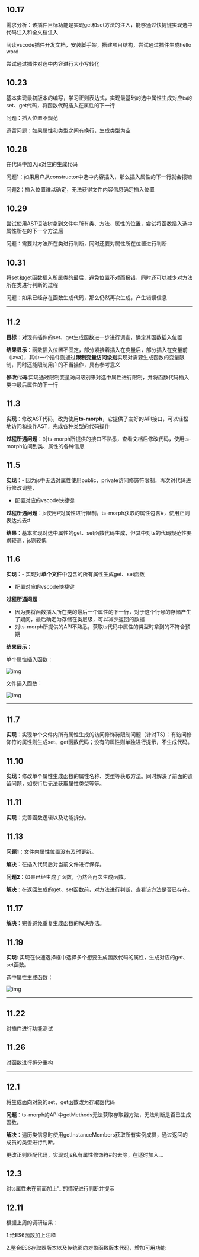 ## 10.17
需求分析：该插件目标功能是实现get和set方法的注入，能够通过快捷键实现选中代码注入和全文档注入

阅读vscode插件开发文档，安装脚手架，搭建项目结构，尝试通过插件生成hello word

尝试通过插件对选中内容进行大小写转化
## 10.23
基本实现最初版本的编写，学习正则表达式，实现最基础的选中属性生成对应ts的set、get代码，将函数代码插入在属性的下一行

问题：插入位置不规范

遗留问题：如果属性和类型之间有换行，生成类型为空
## 10.28
在代码中加入js对应的生成代码

问题1：如果用户从constructor中选中内容插入，那么插入属性的下一行就会报错

问题2：插入位置难以确定，无法获得文件内容信息确定插入位置
## 10.29
尝试使用AST语法树拿到文件中所有类、方法、属性的位置，尝试将函数插入选中属性所在的下一个方法后

问题：需要对方法所在类进行判断，同时还要对属性所在位置进行判断
## 10.31
将set和get函数插入所属类的最后，避免位置不对而报错，同时还可以减少对方法所在类进行判断的过程

问题：如果已经存在函数生成代码，那么仍然再次生成，产生错误信息

---

## 11.2
**目标**：对现有插件的set、get生成函数进一步进行调查，确定其函数插入位置

**结果显示**：函数插入位置不固定，部分紧接着插入在变量后，部分插入在变量前（java），其中一个插件则通过**限制变量访问级别**实现对需要生成函数的变量限制，同时还能限制用户的不当操作，具有参考意义

**修改代码**:实现通过限制变量访问级别来对选中属性进行限制，并将函数代码插入类中最后属性的下一行
## 11.3
**实现**：修改AST代码，改为使用**ts-morph**，它提供了友好的API接口，可以轻松地访问和操作AST，完成各种类型的代码操作

**过程所遇问题**：对ts-morph所提供的接口不熟悉，查看文档后修改代码，使用ts-morph访问到类、属性的各种信息
## 11.5
**实现**：- 因为js中无法对属性使用public、private访问修饰符限制，再次对代码进行修改调整，

- 配置对应的vscode快捷键

**过程所遇问题**：js使用#对属性进行限制，ts-morph获取的属性包含#，使用正则表达式去#

**结果**：基本实现对选中属性的get、set函数代码生成，但其中对ts的代码规范性要求较高，js则较低
## 11.6
**实现**：- 实现对**单个文件**中包含的所有属性生成get、set函数
- 配置对应的vscode快捷键

**过程所遇问题**：
- 因为要将函数插入所在类的最后一个属性的下一行，对于这个行号的存储产生了疑问，最后确定为存储在类层级，可以减少返回的数据
- 对ts-morph所提供的API不熟悉，获取ts代码中属性的类型时拿到的不符合预期

**结果展示**：

单个属性插入函数：

![img](./pic/single.gif)

文件插入函数：

![img](./pic/all.gif)


---

## 11.7
**实现**：实现单个文件内所有属性生成的访问修饰符限制问题（针对TS）：有访问修饰符的属性则生成set、get函数代码；没有的属性则单独进行提示，不生成代码。

## 11.10
**实现**：修改单个属性生成函数的属性名称、类型等获取方法。同时解決了前面的遗留问题，如换行后无法获取属性类型等等。

## 11.11
**实现**：完善函数逻辑以及功能拆分。

## 11.13
**问题1**：文件内属性位置没有及时更新。

**解决**：在插入代码后对当前文件进行保存。

**问题2**：如果已经生成了函数，仍然会再次生成函数。

**解决**：在返回生成的get、set函数前，对方法进行判断，查看该方法是否已存在。

## 11.17
**解决**：完善避免重复生成函数的解决办法。

## 11.19
**实现**: 实现在快速选择框中选择多个想要生成函数代码的属性，生成对应的get、set函数。

选中属性生成函数：

![img](./pic/select.gif)

---

## 11.22
对插件进行功能测试

## 11.26
对函数进行拆分重构

---

## 12.1
将生成面向对象的set、get函数改为存取器代码

**问题**：ts-morph的API中getMethods无法获取存取器方法，无法判断是否已生成函数。

**解决**：遍历类信息时使用getInstanceMembers获取所有实例成员，通过返回的成员的类型进行判断。

更改正则匹配代码，实现对js私有属性修饰符#的去除，在适时加入_。

## 12.3

对ts属性未在前面加上'_'的情况进行判断并提示

## 12.11

根据上周的调研结果：

1.给ES6函数加上注释

2.整合ES6存取器版本以及传统面向对象函数版本代码，增加可用功能


